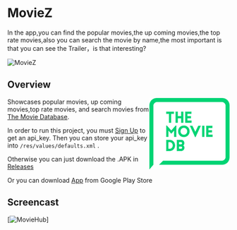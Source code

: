 # MovieZ
In the app,you can find the popular movies,the up coming movies,the top rate movies,also you can search the movie by name,the most important is that you can see the Trailer，is that interesting?


![MovieZ](https://raw.githubusercontent.com/jessing/MovieZ/master/app/src/main/res/mipmap-xxxhdpi/ic_launcher.png)

## Overview

<a href="https://www.themoviedb.org/documentation/api"><img src="images/the_movie_db_2.png" align="right"></a>

Showcases popular movies, up coming movies,top rate movies, and search movies from <a href="https://www.themoviedb.org/documentation/api">The Movie Database</a>.

In order to run this project, you must <a href="https://www.themoviedb.org/account/signup">Sign Up</a> to get an api_key.  Then you can store your api_key into `/res/values/defaults.xml` .

Otherwise you can just download the .APK in <a href="https://github.com/jessing/MovieZ/tree/master/app/app-release1.1.apk">Releases</a>

Or you can download <a href="https://play.google.com/store/apps/details?id=zh.ou.movie">App</a> from Google Play Store
## Screencast

[![MovieHub](https://raw.githubusercontent.com/jessing/MovieZ/master/images/Screenshot_20170828-143648.png)]

